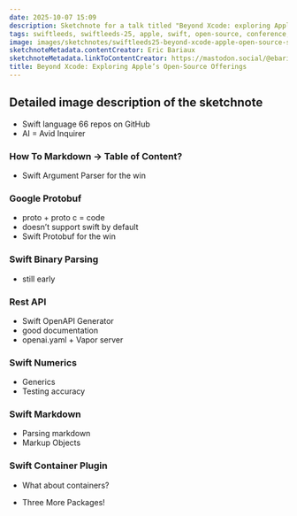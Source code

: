 ```yaml
---
date: 2025-10-07 15:09
description: Sketchnote for a talk titled "Beyond Xcode: exploring Apple’s open-source offerings" from SwiftLeeds 2025, featuring various topics related to Swift development. Highlights include Google Protobuf, Swift Numerics, Swift Markdown, Swift Binary Parsing, and more
tags: swiftleeds, swiftleeds-25, apple, swift, open-source, conference, swift-packages
image: images/sketchnotes/swiftleeds25-beyond-xcode-apple-open-source-small.jpg
sketchnoteMetadata.contentCreator: Eric Bariaux
sketchnoteMetadata.linkToContentCreator: https://mastodon.social/@ebariaux
title: Beyond Xcode: Exploring Apple’s Open-Source Offerings
---
```


## Detailed image description of the sketchnote

- Swift language 66 repos on GitHub
- AI = Avid Inquirer

### How To Markdown -> Table of Content?

- Swift Argument Parser for the win

### Google Protobuf

- proto + proto c = code
- doesn’t support swift by default 
- Swift Protobuf for the win

### Swift Binary Parsing

- still early

### Rest API

- Swift OpenAPI Generator
- good documentation
- openai.yaml + Vapor server

### Swift Numerics

- Generics
- Testing accuracy

### Swift Markdown

- Parsing markdown
- Markup Objects

### Swift Container Plugin

- What about containers?

+ Three More Packages!
